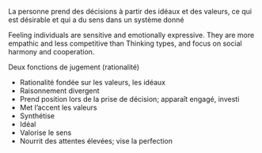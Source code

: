 La personne prend des décisions à partir des idéaux et des valeurs, ce qui est désirable et qui a du sens dans un système donné

Feeling individuals are sensitive and emotionally expressive. They are more empathic and less competitive than Thinking types, and focus on social harmony and cooperation.

Deux fonctions de jugement (rationalité)
- Rationalité fondée sur les valeurs, les idéaux
- Raisonnement divergent
- Prend position lors de la prise de décision; apparaît engagé, investi
- Met l’accent les valeurs
- Synthétise
- Idéal
- Valorise le sens
- Nourrit des attentes élevées; vise la perfection
